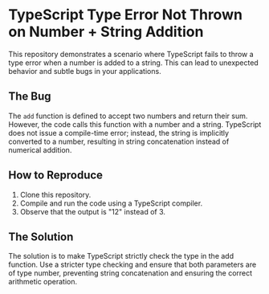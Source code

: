 # TypeScript Type Error Not Thrown on Number + String Addition

This repository demonstrates a scenario where TypeScript fails to throw a type error when a number is added to a string. This can lead to unexpected behavior and subtle bugs in your applications.

## The Bug

The `add` function is defined to accept two numbers and return their sum. However, the code calls this function with a number and a string.  TypeScript does not issue a compile-time error; instead, the string is implicitly converted to a number, resulting in string concatenation instead of numerical addition.

## How to Reproduce

1. Clone this repository.
2. Compile and run the code using a TypeScript compiler.
3. Observe that the output is "12" instead of 3.

## The Solution

The solution is to make TypeScript strictly check the type in the add function. Use a stricter type checking and ensure that both parameters are of type number, preventing string concatenation and ensuring the correct arithmetic operation.
